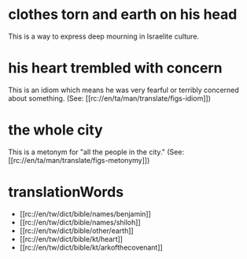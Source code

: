 # clothes torn and earth on his head

This is a way to express deep mourning in Israelite culture.

# his heart trembled with concern

This is an idiom which means he was very fearful or terribly concerned about something. (See: [[rc://en/ta/man/translate/figs-idiom]])

# the whole city

This is a metonym for "all the people in the city." (See: [[rc://en/ta/man/translate/figs-metonymy]])

# translationWords

* [[rc://en/tw/dict/bible/names/benjamin]]
* [[rc://en/tw/dict/bible/names/shiloh]]
* [[rc://en/tw/dict/bible/other/earth]]
* [[rc://en/tw/dict/bible/kt/heart]]
* [[rc://en/tw/dict/bible/kt/arkofthecovenant]]